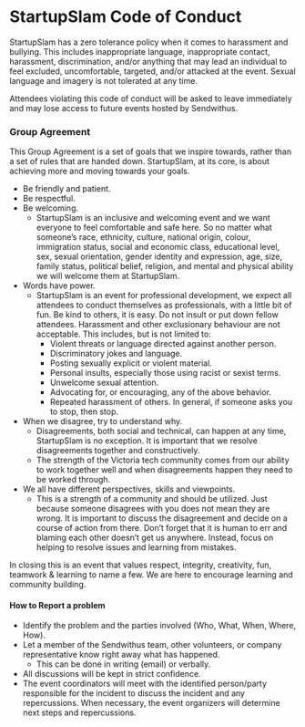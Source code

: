 # StartupSlam Code of Conduct

StartupSlam has a zero tolerance policy when it comes to harassment and bullying. This includes inappropriate language, inappropriate contact, harassment, discrimination, and/or anything that may lead an individual to feel excluded, uncomfortable, targeted, and/or attacked at the event. Sexual language and imagery is not tolerated at any time. 

Attendees violating this code of conduct will be asked to leave immediately and may lose access to future events hosted by Sendwithus.

### Group Agreement

This Group Agreement is a set of goals that we inspire towards, rather than a set of rules that are handed down. StartupSlam, at its core, is about achieving more and moving towards your goals.
* Be friendly and patient. 
* Be respectful. 
* Be welcoming. 
    - StartupSlam is an inclusive and welcoming event and we want everyone to feel comfortable and safe here. So no matter what someone’s race, ethnicity, culture, national origin, colour, immigration status, social and economic class, educational level, sex, sexual orientation, gender identity and expression, age, size, family status, political belief, religion, and mental and physical ability we will welcome them at StartupSlam.
* Words have power. 
    - StartupSlam is an event for professional development, we expect all attendees to conduct themselves as professionals, with a little bit of fun. Be kind to others, it is easy. Do not insult or put down fellow attendees. Harassment and other exclusionary behaviour are not acceptable. This includes, but is not limited to:
      - Violent threats or language directed against another person.
      - Discriminatory jokes and language.
      - Posting sexually explicit or violent material.
      - Personal insults, especially those using racist or sexist terms.
      - Unwelcome sexual attention.
      - Advocating for, or encouraging, any of the above behavior.
      - Repeated harassment of others. In general, if someone asks you to stop, then stop.
* When we disagree, try to understand why. 
    - Disagreements, both social and technical, can happen at any time, StartupSlam is no exception. It is important that we resolve disagreements together and constructively. 
    - The strength of the Victoria tech community comes from our ability to work together well and when disagreements happen they need to be worked through. 
* We all have different perspectives, skills and viewpoints. 
    - This is a strength of a community and should be utilized. Just because someone disagrees with you does not mean they are wrong. It is important to discuss the disagreement and decide on a course of action from there. Don’t forget that it is human to err and blaming each other doesn’t get us anywhere. Instead, focus on helping to resolve issues and learning from mistakes.

In closing this is an event that values respect, integrity, creativity, fun, teamwork & learning to name a few. We are here to encourage learning and community building.

#### How to Report a problem

* Identify the problem and the parties involved (Who, What, When, Where, How).
* Let a member of the Sendwithus team, other volunteers, or company representative know right away what has happened. 
    - This can be done in writing (email) or verbally.
* All discussions will be kept in strict confidence.
* The event coordinators will meet with the identified person/party responsible for the incident to discuss the incident and any repercussions.
When necessary, the event organizers will determine next steps and repercussions.
